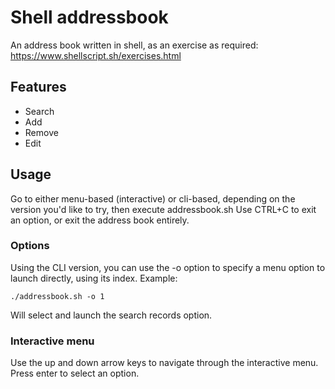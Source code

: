 # Shell addressbook
An address book written in shell, as an exercise as required: https://www.shellscript.sh/exercises.html

## Features
- Search
- Add
- Remove
- Edit

## Usage
Go to either menu-based (interactive) or cli-based, depending on the version you'd like to try, then execute addressbook.sh
Use CTRL+C to exit an option, or exit the address book entirely.

### Options
Using the CLI version, you can use the -o option to specify a menu option to launch directly, using its index.
Example:
```
./addressbook.sh -o 1
```
Will select and launch the search records option.

### Interactive menu
Use the up and down arrow keys to navigate through the interactive menu. Press enter to select an option.
